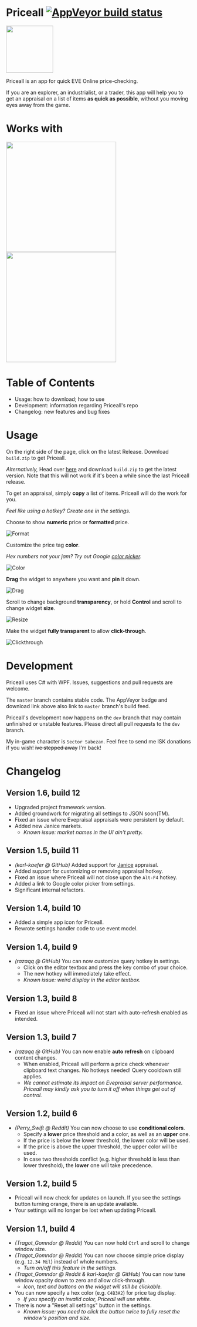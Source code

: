 # Priceall [![AppVeyor build status](https://ci.appveyor.com/api/projects/status/github/xyx0826/Priceall?svg=true)](https://ci.appveyor.com/project/xyx0826/Priceall)

<img src="Readme/Images/Priceall.png" width="128" height="128"/>

Priceall is an app for quick EVE Online price-checking.

If you are an explorer, an industrialist, or a trader,
this app will help you to get an appraisal on a list of items
**as quick as possible**, without you moving eyes away from the game.

# Works with

<img src="Readme/Images/evepraisal-logo.png" width="300"/> <img src="Readme/Images/janice-logo.png" width="300"/>

# Table of Contents

- Usage: how to download; how to use
- Development: information regarding Priceall's repo
- Changelog: new features and bug fixes

# Usage

On the right side of the page, click on the latest Release.
Download `build.zip` to get Priceall.

*Alternatively,* Head over [here](https://ci.appveyor.com/project/xyx0826/Priceall/build/artifacts)
and download `build.zip` to get the latest version.
Note that this will not work if it's been a while since the last Priceall release.

To get an appraisal, simply **copy** a list of items. Priceall will do the work for you.

*Feel like using a hotkey? Create one in the settings.*

Choose to show **numeric** price or **formatted** price.

![Format](Readme/Images/priceall-gif-02-format.gif)

Customize the price tag **color**.

*Hex numbers not your jam? Try out Google
[color picker](https://www.google.com/search?q=color%20picker).*

![Color](Readme/Images/priceall-gif-03-color.gif)

**Drag** the widget to anywhere you want and **pin** it down.

![Drag](Readme/Images/priceall-gif-04-drag.gif)

Scroll to change background **transparency**, or hold **Control** and scroll to change widget **size**.

![Resize](Readme/Images/priceall-gif-05-resize.gif)

Make the widget **fully transparent** to allow **click-through**.

![Clickthrough](Readme/Images/priceall-gif-06-clickthrough.gif)

# Development

Priceall uses C# with WPF. Issues, suggestions and pull requests are welcome.

The `master` branch contains stable code. The AppVeyor badge and download link above also link to `master` branch's build feed.

Priceall's development now happens on the `dev` branch that may contain unfinished or unstable features. Please direct all pull requests to the `dev` branch.

My in-game character is `Sector Sabezan`. Feel free to send me ISK donations if you wish! ~~ive stepped away~~ I'm back!

# Changelog

## Version 1.6, build 12

- Upgraded project framework version.
- Added groundwork for migrating all settings to JSON soon(TM).
- Fixed an issue where Evepraisal appraisals were persistent by default.
- Added new Janice markets.
  - *Known issue: market names in the UI ain't pretty.*

## Version 1.5, build 11

- *(karl-kaefer @ GitHub)* Added support for [Janice](https://janice.e-351.com/) appraisal.
- Added support for customizing or removing appraisal hotkey.
- Fixed an issue where Priceall will not close upon the `Alt-F4` hotkey.
- Added a link to Google color picker from settings.
- Significant internal refactors.

## Version 1.4, build 10

- Added a simple app icon for Priceall.
- Rewrote settings handler code to use event model.

## Version 1.4, build 9

- *(razaqq @ GitHub)* You can now customize query hotkey in settings.
  - Click on the editor textbox and press the key combo of your choice.
  - The new hotkey will immediately take effect.
  - *Known issue: weird display in the editor textbox.*

## Version 1.3, build 8

- Fixed an issue where Priceall will not start with auto-refresh enabled as intended.

## Version 1.3, build 7

- *(razaqq @ GitHub)* You can now enable **auto refresh** on clipboard content changes.
  - When enabled, Priceall will perform a price check whenever clipboard text changes. No hotkeys needed! Query cooldown still applies.
  - *We cannot estimate its impact on Evepraisal server performance. Priceall may kindly ask you to turn it off when things get out of control.*

## Version 1.2, build 6

- *(Perry_Swift @ Reddit)* You can now choose to use **conditional colors**.
  - Specify a **lower** price threshold and a color, as well as an **upper** one.
  - If the price is below the lower threshold, the lower color will be used.
  - If the price is above the upper threshold, the upper color will be used.
  - In case two thresholds conflict (e.g. higher threshold is less than lower threshold), the **lower** one will take precedence.

## Version 1.2, build 5

- Priceall will now check for updates on launch. If you see the settings button turning orange, there is an update available.
- Your settings will no longer be lost when updating Priceall.

## Version 1.1, build 4

- *(Tragot_Gomndor @ Reddit)* You can now hold `Ctrl` and scroll to change window size.
- *(Tragot_Gomndor @ Reddit)* You can now choose simple price display (e.g. `12.34 Mil`) instead of whole numbers.
  - *Turn on/off this feature in the settings.*
- *(Tragot_Gomndor @ Reddit & karl-kaefer @ GitHub)* You can now tune window opacity down to zero and allow click-through.
  - *Icon, text and buttons on the widget will still be clickable.*
- You can now specify a hex color (e.g. `C4B3A2`) for price tag display.
  - *If you specify an invalid color, Priceall will use white.*
- There is now a "Reset all settings" button in the settings.
  - *Known issue: you need to click the button twice to fully reset the window's position and size.*
